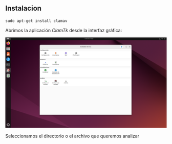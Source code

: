 ## Instalacion

````
sudo apt-get install clamav
````

Abrimos la aplicación *ClamTk* desde la interfaz gráfica:

![ClamTk](img/img1.png)





Seleccionamos el directorio o el archivo que queremos analizar
